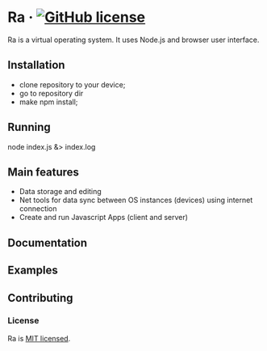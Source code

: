 # Ra &middot; [![GitHub license](https://img.shields.io/badge/license-MIT-blue.svg)](https://github.com/naliferov/ra/blob/main/LICENSE)

Ra is a virtual operating system. It uses Node.js and browser user interface.

## Installation
* clone repository to your device;
* go to repository dir
* make npm install;

## Running
node index.js &> index.log

## Main features
* Data storage and editing
* Net tools for data sync between OS instances (devices) using internet connection
* Create and run Javascript Apps (client and server)

## Documentation
## Examples
## Contributing
### License

Ra is [MIT licensed](./LICENSE).